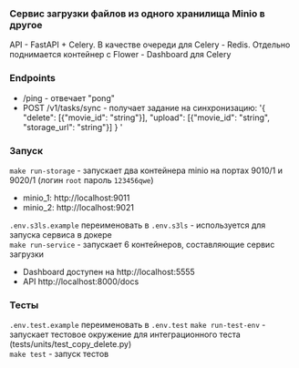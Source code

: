### Сервис загрузки файлов из одного хранилища Minio в другое
API - FastAPI + Celery. В качестве очереди для Celery - Redis. 
Отдельно поднимается контейнер с Flower - Dashboard для Сelery

### Endpoints
* /ping - отвечает "pong"
* POST /v1/tasks/sync - получает задание на синхронизацию:
'{
"delete": [{"movie_id": "string"}],
"upload": [{"movie_id": "string", "storage_url": "string"}]
 }
'

### Запуск
`make run-storage` - запускает два контейнера minio на портах 9010/1 и 9020/1 (логин `root` пароль `123456qwe`)
* minio_1: http://localhost:9011
* minio_2: http://localhost:9021  

`.env.s3ls.example` переименовать в `.env.s3ls` - используется для запуска сервиса в докере  
`make run-service` - запускает 6 контейнеров, составляющие сервис загрузки  
* Dashboard доступен на http://localhost:5555
* API http://localhost:8000/docs

### Тесты
`.env.test.example` переименовать в `.env.test`
`make run-test-env` - запускает тестовое окружение для интеграционного теста  (tests/units/test_copy_delete.py)  
`make test` - запуск тестов